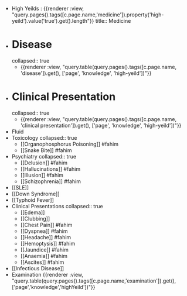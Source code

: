 - High Yeilds : {{renderer :view, "query.pages().tags([c.page.name,'medicine']).property('high-yeild').value('true').get().length"}}
  title:: Medicine
- # Disease
  collapsed:: true
	- {{renderer :view, "query.table(query.pages().tags([c.page.name, 'disease']).get(), ['page', 'knowledge', 'high-yeild'])"}}
- # Clinical Presentation
  collapsed:: true
	- {{renderer :view, "query.table(query.pages().tags([c.page.name, 'clinical presentation']).get(), ['page', 'knowledge', 'high-yeild'])"}}
- Fluid
- Toxicology
  collapsed:: true
	- [[Organophosphorus Poisoning]] #fahim
	- [[Snake Bite]] #fahim
- Psychiatry
  collapsed:: true
	- [[Delusion]] #fahim
	- [[Hallucinations]] #fahim
	- [[Illusion]] #fahim
	- [[Schizophrenia]] #fahim
- [[SLE]]
- [[Down Syndrome]]
- [[Typhoid Fever]]
- Clinical Presentations
  collapsed:: true
	- [[Edema]]
	- [[Clubbing]]
	- [[Chest Pain]] #fahim
	- [[Dyspnea]] #fahim
	- [[Headache]] #fahim
	- [[Hemoptysis]] #fahim
	- [[Jaundice]] #fahim
	- [[Anaemia]] #fahim
	- [[Ascites]] #fahim
- [[Infectious Disease]]
- Examination
  {{renderer :view, "query.table(query.pages().tags([c.page.name,'examination']).get(),['page','knowledge','highYeild'])"}}